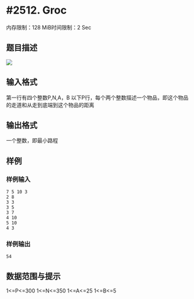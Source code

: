 # #2512. Groc

内存限制：128 MiB时间限制：2 Sec

## 题目描述

![](https://www.lydsy.com/JudgeOnline/upload/201511/11.GIF)

## 输入格式

第一行有四个整数P,N,A，B
以下P行，每个两个整数描述一个物品，即这个物品的走道和从走到底端到这个物品的距离

## 输出格式

一个整数，即最小路程

## 样例

### 样例输入

    
    7 5 10 3
    2 8
    3 3
    3 5
    3 7
    4 10
    5 10
    4 3
    
    

### 样例输出

    
    54
    
    

## 数据范围与提示


1<=P<=300
1<=N<=350
1<=A<=25
1<=B<=5
